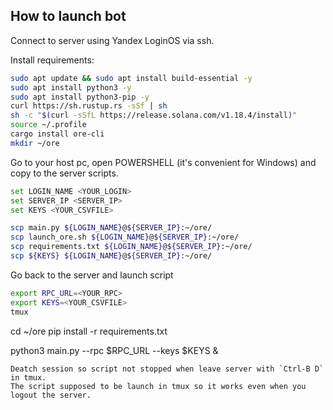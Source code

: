 ## How to launch bot

Connect to server using Yandex LoginOS via ssh.

Install requirements:

``` bash
sudo apt update && sudo apt install build-essential -y
sudo apt install python3 -y
sudo apt install python3-pip -y
curl https://sh.rustup.rs -sSf | sh
sh -c "$(curl -sSfL https://release.solana.com/v1.18.4/install)"
source ~/.profile
cargo install ore-cli
mkdir ~/ore
```

Go to your host pc, open POWERSHELL (it's convenient for Windows) and copy to the server scripts.

```bash
set LOGIN_NAME <YOUR_LOGIN>
set SERVER_IP <SERVER_IP>
set KEYS <YOUR_CSVFILE>
```
```bash
scp main.py ${LOGIN_NAME}@${SERVER_IP}:~/ore/
scp launch_ore.sh ${LOGIN_NAME}@${SERVER_IP}:~/ore/
scp requirements.txt ${LOGIN_NAME}@${SERVER_IP}:~/ore/
scp ${KEYS} ${LOGIN_NAME}@${SERVER_IP}:~/ore/
```

Go back to the server and launch script
```bash
export RPC_URL=<YOUR_RPC>
export KEYS=<YOUR_CSVFILE>
tmux
```
cd ~/ore
pip install -r requirements.txt

python3 main.py --rpc $RPC_URL --keys $KEYS &

```
Deatch session so script not stopped when leave server with `Ctrl-B D` in tmux.
The script supposed to be launch in tmux so it works even when you logout the server.